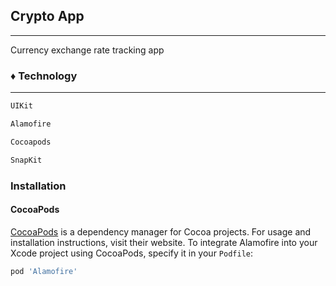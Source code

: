 ##  __Crypto App__

***

Currency exchange rate tracking app

### ♦ Technology
---
```sh
UIKit
```
```sh
Alamofire
```
```sh
Cocoapods
```
```sh
SnapKit
```

### __Installation__

#### CocoaPods

[CocoaPods](https://cocoapods.org) is a dependency manager for Cocoa projects. For usage and installation instructions, visit their website. To integrate Alamofire into your Xcode project using CocoaPods, specify it in your ```Podfile```:

```sh 
pod 'Alamofire'
```

